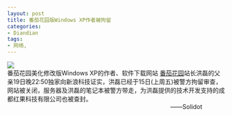 ```yaml
---
layout: post
title: 番茄花园版Windows XP作者被拘留
categories:
- Diandian
tags:
- 网络, 
---
```

<img src="http://m2.img.srcdd.com/farm4/d/2012/0627/10/E73756E703E347AF080368C3A8B6B1C4_B500_900_500_333.PNG" />
<br />番茄花园美化修改版Windows XP的作者、软件下载网站
<a href="http://tomatolei.com/">番茄花园</a>站长洪磊的父亲19日晚22:50独家向新浪科技证实，洪磊已经于15日(上周五)被警方拘留审查，网站被关闭，服务器及洪磊的笔记本被警方带走，为洪磊提供的技术开发支持的成都红果科技有限公司也被查封。
<br />&nbsp;&nbsp;&nbsp;&nbsp;&nbsp;&nbsp;&nbsp;&nbsp;&nbsp;&nbsp;&nbsp;&nbsp;&nbsp;&nbsp;&nbsp;&nbsp;&nbsp;&nbsp;&nbsp;&nbsp;&nbsp;&nbsp;&nbsp;&nbsp;&nbsp;&nbsp;&nbsp;&nbsp;&nbsp;&nbsp;&nbsp;&nbsp;&nbsp;&nbsp;&nbsp;&nbsp;&nbsp;&nbsp;&nbsp;&nbsp;&nbsp;&nbsp;&nbsp;&nbsp;&nbsp;&nbsp;&nbsp;&nbsp;&nbsp;&nbsp;&nbsp;&nbsp;&nbsp;&nbsp;&nbsp;&nbsp;&nbsp;&nbsp;&nbsp;&nbsp;&nbsp;&nbsp;&nbsp;&nbsp;&nbsp;&nbsp;&nbsp;&nbsp;&nbsp;&nbsp;&nbsp;&nbsp;&nbsp;&nbsp;&nbsp;&nbsp;&nbsp;&nbsp;&nbsp;&nbsp;&nbsp;&nbsp;&nbsp;&nbsp;&nbsp;&nbsp;&nbsp;&nbsp;&nbsp;&nbsp;&nbsp;&nbsp;&nbsp;&nbsp;&nbsp; ——Solidot
<br />